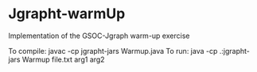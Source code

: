 # Jgrapht-warmUp
Implementation of the GSOC-Jgraph warm-up exercise 

To compile:
  javac -cp jgrapht-jars Warmup.java
To run:
  java -cp .:jgrapht-jars Warmup file.txt arg1 arg2

